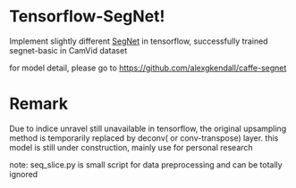 # Tensorflow-SegNet!
Implement slightly different [SegNet](http://arxiv.org/abs/1511.00561) in tensorflow,
successfully trained segnet-basic in CamVid dataset

for model detail, please go to https://github.com/alexgkendall/caffe-segnet
# Remark
Due to indice unravel still unavailable in tensorflow, the original upsampling
method is temporarily replaced by deconv( or conv-transpose) layer.
this model is still under construction, mainly use for personal research

note: seq_slice.py is small script for data preprocessing and can be totally ignored
